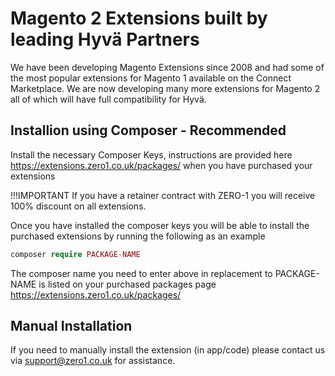 # Magento 2 Extensions built by leading Hyvä Partners

We have been developing Magento Extensions since 2008 and had some of the most popular extensions for Magento 1 available on the Connect Marketplace. We are now developing many more extensions for Magento 2 all of which will have full compatibility for Hyvä.


## Installion using Composer - Recommended

Install the necessary Composer Keys, instructions are provided here https://extensions.zero1.co.uk/packages/ when you have purchased your extensions

!!!IMPORTANT 
If you have a retainer contract with ZERO-1 you will receive 100% discount on all extensions.

Once you have installed the composer keys you will be able to install the purchased extensions by running the following as an example

```php
composer require PACKAGE-NAME


```
The composer name you need to enter above in replacement to PACKAGE-NAME is listed on your purchased packages page https://extensions.zero1.co.uk/packages/

## Manual Installation

If you need to manually install the extension (in app/code) please contact us via support@zero1.co.uk for assistance.
